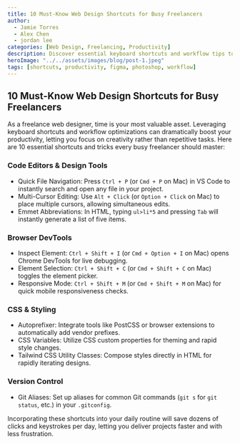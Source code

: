 ```yaml
---
title: 10 Must-Know Web Design Shortcuts for Busy Freelancers
author:
  - Jamie Torres
  - Alex Chen
  - jordan lee
categories: [Web Design, Freelancing, Productivity]
description: Discover essential keyboard shortcuts and workflow tips to help freelance web designers save time, work more efficiently, and deliver projects faster.
heroImage: "../../assets/images/blog/post-1.jpeg"
tags: [shortcuts, productivity, figma, photoshop, workflow]
---
```


## 10 Must-Know Web Design Shortcuts for Busy Freelancers

As a freelance web designer, time is your most valuable asset. Leveraging keyboard shortcuts and workflow optimizations can dramatically boost your productivity, letting you focus on creativity rather than repetitive tasks. Here are 10 essential shortcuts and tricks every busy freelancer should master:

### Code Editors & Design Tools

- Quick File Navigation: Press `Ctrl + P` (or `Cmd + P` on Mac) in VS Code to instantly search and open any file in your project.
- Multi-Cursor Editing: Use `Alt + Click` (or `Option + Click` on Mac) to place multiple cursors, allowing simultaneous edits.
- Emmet Abbreviations: In HTML, typing `ul>li*5` and pressing `Tab` will instantly generate a list of five items.

### Browser DevTools

- Inspect Element: `Ctrl + Shift + I` (or `Cmd + Option + I` on Mac) opens Chrome DevTools for live debugging.
- Element Selection: `Ctrl + Shift + C` (or `Cmd + Shift + C` on Mac) toggles the element picker.
- Responsive Mode: `Ctrl + Shift + M` (or `Cmd + Shift + M` on Mac) for quick mobile responsiveness checks.

### CSS & Styling

- Autoprefixer: Integrate tools like PostCSS or browser extensions to automatically add vendor prefixes.
- CSS Variables: Utilize CSS custom properties for theming and rapid style changes.
- Tailwind CSS Utility Classes: Compose styles directly in HTML for rapidly iterating designs.

### Version Control

- Git Aliases: Set up aliases for common Git commands (`git s` for `git status`, etc.) in your `.gitconfig`.

Incorporating these shortcuts into your daily routine will save dozens of clicks and keystrokes per day, letting you deliver projects faster and with less frustration.
